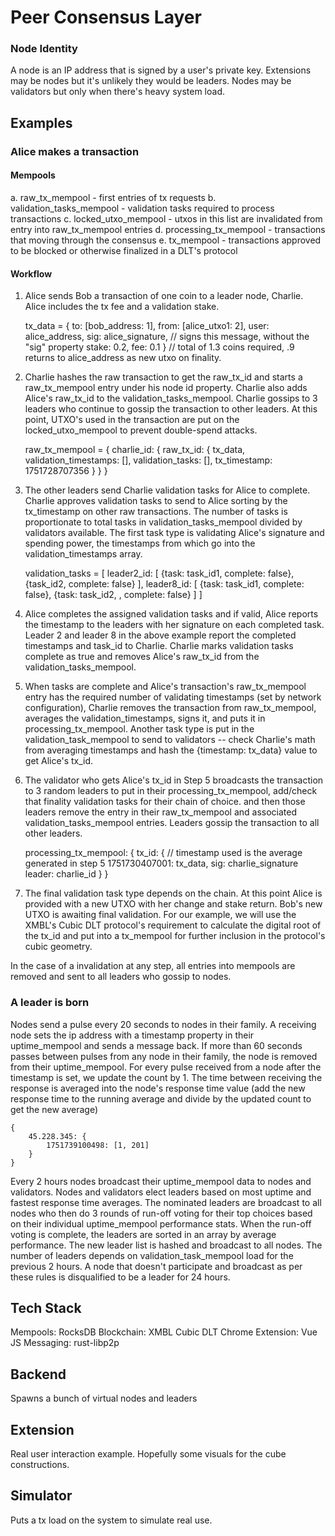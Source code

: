 # Peer Consensus Layer

### Node Identity
A node is an IP address that is signed by a user's private key. Extensions may be nodes but it's unlikely they would be leaders. Nodes may be validators but only when there's heavy system load.

## Examples

### Alice makes a transaction

#### Mempools

a. raw_tx_mempool - first entries of tx requests
b. validation_tasks_mempool - validation tasks required to process transactions
c. locked_utxo_mempool - utxos in this list are invalidated from entry into raw_tx_mempool entries
d. processing_tx_mempool - transactions that moving through the consensus
e. tx_mempool - transactions approved to be blocked or otherwise finalized in a DLT's protocol

#### Workflow

1. Alice sends Bob a transaction of one coin to a leader node, Charlie. Alice includes the tx fee and a validation stake.
    
    tx_data = {
        to: [bob_address: 1],
        from: [alice_utxo1: 2],
        user: alice_address,
        sig: alice_signature, // signs this message, without the "sig" property
        stake: 0.2,
        fee: 0.1
    } // total of 1.3 coins required, .9 returns to alice_address as new utxo on finality.

2. Charlie hashes the raw transaction to get the raw_tx_id and starts a raw_tx_mempool entry under his node id property. Charlie also adds Alice's raw_tx_id to the validation_tasks_mempool. Charlie gossips to 3 leaders who continue to gossip the transaction to other leaders. At this point, UTXO's used in the transaction are put on the locked_utxo_mempool to prevent double-spend attacks. 

    raw_tx_mempool = {
        charlie_id: {
            raw_tx_id: {
                tx_data,
                validation_timestamps: [],
                validation_tasks: [],
                tx_timestamp: 1751728707356
            }
        }
    }

3. The other leaders send Charlie validation tasks for Alice to complete. Charlie approves validation tasks to send to Alice sorting by the tx_timestamp on other raw transactions. The number of tasks is proportionate to total tasks in validation_tasks_mempool divided by validators available. The first task type is validating Alice's signature and spending power, the timestamps from which go into the validation_timestamps array.

    validation_tasks = [
        leader2_id: [
            {task: task_id1, complete: false}, {task_id2, complete: false}
        ],
        leader8_id: [
            {task: task_id1, complete: false}, {task: task_id2, , complete: false}
        ]
    ]

4. Alice completes the assigned validation tasks and if valid, Alice reports the timestamp to the leaders with her signature on each completed task. Leader 2 and leader 8 in the above example report the completed timestamps and task_id to Charlie. Charlie marks validation tasks complete as true and removes Alice's raw_tx_id from the validation_tasks_mempool.

5. When tasks are complete and Alice's transaction's raw_tx_mempool entry has the required number of validating timestamps (set by network configuration), Charlie removes the transaction from raw_tx_mempool, averages the validation_timestamps, signs it, and puts it in processing_tx_mempool. Another task type is put in the validation_task_mempool to send to validators -- check Charlie's math from averaging timestamps and hash the {timestamp: tx_data} value to get Alice's tx_id. 

6. The validator who gets Alice's tx_id in Step 5 broadcasts the transaction to 3 random leaders to put in their processing_tx_mempool, add/check that finality validation tasks for their chain of choice. and then those leaders remove the entry in their raw_tx_mempool and associated validation_tasks_mempool entries. Leaders gossip the transaction to all other leaders.

    processing_tx_mempool: {
        tx_id: { // timestamp used is the average generated in step 5
            1751730407001: tx_data,
            sig: charlie_signature
            leader: charlie_id
        }
    }

6. The final validation task type depends on the chain. At this point Alice is provided with a new UTXO with her change and stake return. Bob's new UTXO is awaiting final validation. For our example, we will use the XMBL's Cubic DLT protocol's requirement to calculate the digital root of the tx_id and put into a tx_mempool for further inclusion in the protocol's cubic geometry.

In the case of a invalidation at any step, all entries into mempools are removed and sent to all leaders who gossip to nodes.

### A leader is born

Nodes send a pulse every 20 seconds to nodes in their family. A receiving node sets the ip address with a timestamp property in their uptime_mempool and sends a message back. If more than 60 seconds passes between pulses from any node in their family, the node is removed from their uptime_mempool. For every pulse received from a node after the timestamp is set, we update the count by 1. The time between receiving the response is averaged into the node's response time value (add the new response time to the running average and divide by the updated count to get the new average)

    {
        45.228.345: {
            1751739100498: [1, 201]
        }
    }

Every 2 hours nodes broadcast their uptime_mempool data to nodes and validators. Nodes and validators elect leaders based on most uptime and fastest response time averages. The nominated leaders are broadcast to all nodes who then do 3 rounds of run-off voting for their top choices based on their individual uptime_mempool performance stats. When the run-off voting is complete, the leaders are sorted in an array by average performance. The new leader list is hashed and broadcast to all nodes. The number of leaders depends on validation_task_mempool load for the previous 2 hours. A node that doesn't participate and broadcast as per these rules is disqualified to be a leader for 24 hours.


## Tech Stack

Mempools: RocksDB
Blockchain: XMBL Cubic DLT
Chrome Extension: Vue JS
Messaging: rust-libp2p

## Backend
Spawns a bunch of virtual nodes and leaders

## Extension
Real user interaction example. Hopefully some visuals for the cube constructions. 

## Simulator
Puts a tx load on the system to simulate real use.

